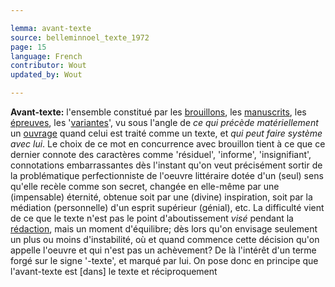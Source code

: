 ```yaml
---

lemma: avant-texte
source: belleminnoel_texte_1972
page: 15
language: French
contributor: Wout
updated_by: Wout

---
```


**Avant-texte:** l'ensemble constitué par les [brouillons](draft.html), les [manuscrits](manuscript.html), les [épreuves](proofs.html), les '[variantes](variant.html)', vu sous l'angle de _ce qui précède matériellement_ un [ouvrage](work.html) quand celui est traité comme un texte, et _qui peut faire système avec lui_. Le choix de ce mot en concurrence avec brouillon tient à ce que ce dernier connote des caractères comme 'résiduel', 'informe', 'insignifiant', connotations embarrassantes dès l'instant qu'on veut précisément sortir de la problématique perfectionniste de l'oeuvre littéraire dotée d'un (seul) sens qu'elle recèle comme son secret, changée en elle-même par une (impensable) éternité, obtenue soit par une (divine) inspiration, soit par la médiation (personnelle) d'un esprit supérieur (génial), etc. La difficulté vient de ce que le texte n'est pas le point d'aboutissement _visé_ pendant la [rédaction](editing.html), mais un moment d'équilibre; dès lors qu'on envisage seulement un plus ou moins d'instabilité, où et quand commence cette décision qu'on appelle l'oeuvre et qui n'est pas un achèvement? De là l'intérêt d'un terme forgé sur le signe '-texte', et marqué par lui. On pose donc en principe que l'avant-texte est [dans] le texte et réciproquement
